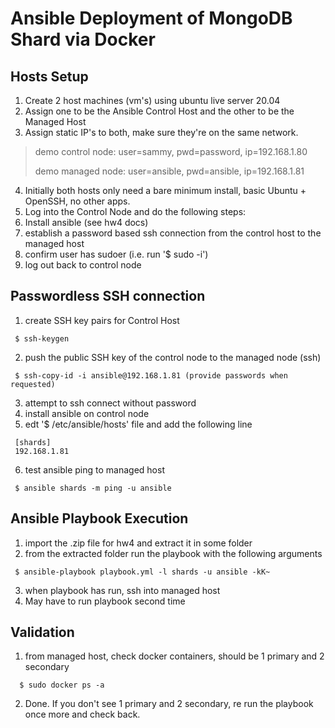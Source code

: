 # Ansible Deployment of MongoDB Shard via Docker
## Hosts Setup
1. Create 2 host machines (vm's) using ubuntu live server 20.04
2. Assign one to be the Ansible Control Host and the other to be the Managed Host
3. Assign static IP's to both, make sure they're on the same network.
> demo control node: user=sammy, pwd=password, ip=192.168.1.80
>
> demo managed node: user=ansible, pwd=ansible, ip=192.168.1.81
4. Initially both hosts only need a bare minimum install, basic Ubuntu + OpenSSH, no other apps.
5. Log into the Control Node and do the following steps:
6. Install ansible (see hw4 docs)
7. establish a password based ssh connection from the control host to the managed host
8. confirm user has sudoer (i.e. run '$ sudo -i')
9. log out back to control node 
## Passwordless SSH connection
1. create SSH key pairs for Control Host
```console
 $ ssh-keygen
```
2. push the public SSH key of the control node to the managed node (ssh)
```console
 $ ssh-copy-id -i ansible@192.168.1.81 (provide passwords when requested)
```
3. attempt to ssh connect without password
4. install ansible on control node
5. edt '$ /etc/ansible/hosts' file and add the following line
```console
 [shards]
 192.168.1.81
```
6. test ansible ping to managed host
```console
 $ ansible shards -m ping -u ansible
```
## Ansible Playbook Execution
1. import the .zip file for hw4 and extract it in some folder
2. from the extracted folder run the playbook with the following arguments
```console
 $ ansible-playbook playbook.yml -l shards -u ansible -kK~
```
3. when playbook has run, ssh into managed host
4. May have to run playbook second time
## Validation
1. from managed host, check docker containers, should be 1 primary and 2 secondary
```console
  $ sudo docker ps -a
```
2. Done.  If you don't see 1 primary and 2 secondary, re run the playbook once more and check back.


